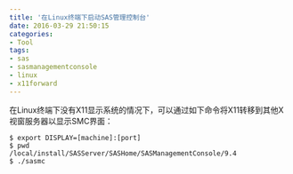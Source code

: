 ```yaml
---
title: '在Linux终端下启动SAS管理控制台'
date: 2016-03-29 21:50:15
categories: 
- Tool
tags: 
- sas
- sasmanagementconsole
- linux
- x11forward
---
```

在Linux终端下没有X11显示系统的情况下，可以通过如下命令将X11转移到其他X视窗服务器以显示SMC界面：
```
$ export DISPLAY=[machine]:[port]
$ pwd
/local/install/SASServer/SASHome/SASManagementConsole/9.4
$ ./sasmc
```
